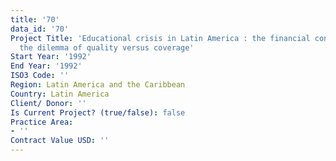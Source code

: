```yaml
---
title: '70'
data_id: '70'
Project Title: 'Educational crisis in Latin America : the financial constraint and
  the dilemma of quality versus coverage'
Start Year: '1992'
End Year: '1992'
ISO3 Code: ''
Region: Latin America and the Caribbean
Country: Latin America
Client/ Donor: ''
Is Current Project? (true/false): false
Practice Area:
- ''
Contract Value USD: ''
---
```



